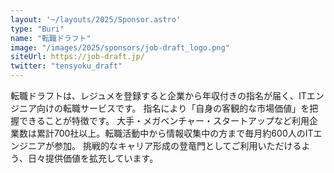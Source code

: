 ```yaml
---
layout: '~/layouts/2025/Sponsor.astro'
type: "Buri"
name: "転職ドラフト"
image: "/images/2025/sponsors/job-draft_logo.png"
siteUrl: https://job-draft.jp/
twitter: "tensyoku_draft"
---
```


転職ドラフトは、レジュメを登録すると企業から年収付きの指名が届く、ITエンジニア向けの転職サービスです。 指名により「自身の客観的な市場価値」を把握できることが特徴です。 大手・メガベンチャー・スタートアップなど利用企業数は累計700社以上。転職活動中から情報収集中の方まで毎月約600人のITエンジニアが参加。 挑戦的なキャリア形成の登竜門としてご利用いただけるよう、日々提供価値を拡充しています。
